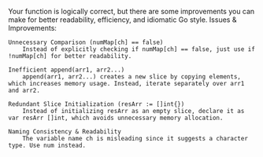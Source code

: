 Your function is logically correct, but there are some improvements you can make for better readability, efficiency, and idiomatic Go style.
Issues & Improvements:

    Unnecessary Comparison (numMap[ch] == false)
        Instead of explicitly checking if numMap[ch] == false, just use if !numMap[ch] for better readability.

    Inefficient append(arr1, arr2...)
        append(arr1, arr2...) creates a new slice by copying elements, which increases memory usage. Instead, iterate separately over arr1 and arr2.

    Redundant Slice Initialization (resArr := []int{})
        Instead of initializing resArr as an empty slice, declare it as var resArr []int, which avoids unnecessary memory allocation.

    Naming Consistency & Readability
        The variable name ch is misleading since it suggests a character type. Use num instead.